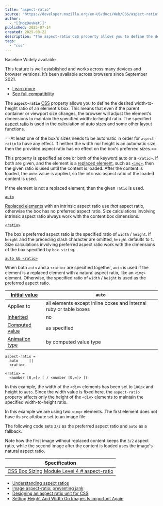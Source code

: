 ```yaml
---
title: "aspect-ratio"
source: "https://developer.mozilla.org/en-US/docs/Web/CSS/aspect-ratio"
author:
  - "[[MozDevNet]]"
published: 2025-07-14
created: 2025-08-22
description: "The aspect-ratio CSS property allows you to define the desired width-to-height ratio of an element's box. This means that even if the parent container or viewport size changes, the browser will adjust the element's dimensions to maintain the specified width-to-height ratio. The specified aspect ratio is used in the calculation of auto sizes and some other layout functions."
tags:
  - "css"
---
```

Baseline Widely available

This feature is well established and works across many devices and browser versions. It’s been available across browsers since ⁨September 2021⁩.

- [Learn more](https://developer.mozilla.org/en-US/docs/Glossary/Baseline/Compatibility)
- [See full compatibility](https://developer.mozilla.org/en-US/docs/Web/CSS/#browser_compatibility)

The **`aspect-ratio`** [CSS](https://developer.mozilla.org/en-US/docs/Web/CSS) property allows you to define the desired width-to-height ratio of an element's box. This means that even if the parent container or viewport size changes, the browser will adjust the element's dimensions to maintain the specified width-to-height ratio. The specified [aspect ratio](https://developer.mozilla.org/en-US/docs/Glossary/Aspect_ratio) is used in the calculation of auto sizes and some other layout functions.

==At least one of the box's sizes needs to be automatic in order for `aspect-ratio` to have any effect. If neither the width nor height is an automatic size, then the provided aspect ratio has no effect on the box's preferred sizes.==

This property is specified as one or both of the keyword auto or a `<ratio>`. If both are given, and the element is a [replaced element](https://developer.mozilla.org/en-US/docs/Glossary/Replaced_elements), such as [`<img>`](https://developer.mozilla.org/en-US/docs/Web/HTML/Reference/Elements/img), then the given ratio is used until the content is loaded. After the content is loaded, the `auto` value is applied, so the intrinsic aspect ratio of the loaded content is used.

If the element is not a replaced element, then the given `ratio` is used.

[`auto`](https://developer.mozilla.org/en-US/docs/Web/CSS/#auto)

[Replaced elements](https://developer.mozilla.org/en-US/docs/Glossary/Replaced_elements) with an intrinsic aspect ratio use *that* aspect ratio, otherwise the box has no preferred aspect ratio. Size calculations involving intrinsic aspect ratio always work with the content box dimensions.

[`<ratio>`](https://developer.mozilla.org/en-US/docs/Web/CSS/ratio)

The box's preferred aspect ratio is the specified ratio of `width` / `height`. If `height` and the preceding slash character are omitted, `height` defaults to `1`. Size calculations involving preferred aspect ratio work with the dimensions of the box specified by `box-sizing`.

[`auto && <ratio>`](https://developer.mozilla.org/en-US/docs/Web/CSS/#auto_ratio)

When both `auto` and a `<ratio>` are specified together, `auto` is used if the element is a replaced element with a natural aspect ratio, like an `<img>` element. Otherwise, the specified ratio of `width` / `height` is used as the preferred aspect ratio.

| [Initial value](https://developer.mozilla.org/en-US/docs/Web/CSS/CSS_cascade/Value_processing#initial_value) | `auto` |
| --- | --- |
| Applies to | all elements except inline boxes and internal ruby or table boxes |
| [Inherited](https://developer.mozilla.org/en-US/docs/Web/CSS/CSS_cascade/Inheritance) | no |
| [Computed value](https://developer.mozilla.org/en-US/docs/Web/CSS/CSS_cascade/Value_processing#computed_value) | as specified |
| [Animation type](https://developer.mozilla.org/en-US/docs/Web/CSS/CSS_animated_properties) | by computed value type |

```
aspect-ratio = 
  auto     ||
  <ratio>  

<ratio> = 
  <number [0,∞]> [ / <number [0,∞]> ]?
```

In this example, the width of the `<div>` elements has been set to `100px` and height to `auto`. Since the width value is fixed here, the `aspect-ratio` property affects only the height of the `<div>` elements to maintain the specified width-to-height ratio.

In this example we are using two `<img>` elements. The first element does not have its `src` attribute set to an image file.

The following code sets `3/2` as the preferred aspect ratio and `auto` as a fallback.

Note how the first image without replaced content keeps the `3/2` aspect ratio, while the second image after the content is loaded uses the image's natural aspect ratio.

| Specification |
| --- |
| [CSS Box Sizing Module Level 4   \# aspect-ratio](https://drafts.csswg.org/css-sizing-4/#aspect-ratio) |

- [Understanding aspect ratios](https://developer.mozilla.org/en-US/docs/Web/CSS/CSS_box_sizing/Understanding_aspect-ratio)
- [Image aspect-ratio: preventing jank](https://developer.mozilla.org/en-US/docs/Learn_web_development/Extensions/Performance/Multimedia#rendering_strategy_preventing_jank_when_loading_images)
- [Designing an aspect ratio unit for CSS](https://www.smashingmagazine.com/2019/03/aspect-ratio-unit-css/)
- [Setting Height And Width On Images Is Important Again](https://www.smashingmagazine.com/2020/03/setting-height-width-images-important-again/)